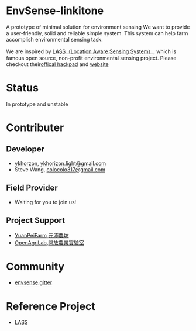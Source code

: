 # EnvSense-linkitone
A prototype of minimal solution for environment sensing
We want to provide a user-friendly, solid and reliable simple system.
This system can help farm accomplish environmental sensing task.

We are inspired by [LASS（Location Aware Sensing System）](https://github.com/LinkItONEDevGroup/LASS), which is famous open source, non-profit environmental sensing project. Please checkout their[offical hackpad](https://lass.hackpad.com/LASS-README-DtZ5T6DXLbu) and [website](http://lass-net.org/)

# Status
In prototype and unstable

# Contributer

## Developer 
- [ykhorzon](https://github.com/ykhorzon), ykhorizon.light@gmail.com
- Steve Wang, colocolo317@gmail.com

## Field Provider
- Waiting for you to join us!

## Project Support 
- [YuanPeiFarm,元沛農坊](https://www.facebook.com/YuanPeiFarm/?fref=ts)
- [OpenAgriLab,開放農業實驗室](http://open-agrilab.tk/)

# Community
- [envsense gitter](https://gitter.im/envsense/Lobby#)

# Reference Project
- [LASS](https://github.com/LinkItONEDevGroup/LASS)
